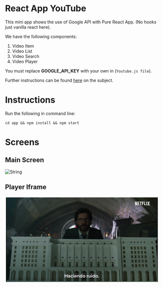 # React App YouTube

This mini app shows the use of Google API with Pure React App. (No hooks just vanilla react here).

We have the following components:

1. Video Item
2. Video List
3. Video Search
4. Video Player

You must replace **GOOGLE_API_KEY** with your own in (`Youtube.js file`). 

Further instructions can be found [here](https://developers.google.com/maps/documentation/javascript/get-api-key) on the subject.

# Instructions

Run the following in command line:

```
cd app && npm install && npm start
```

# Screens

## Main Screen

![String](/images/main.png)

## Player Iframe

![String](/images/player.png)

